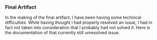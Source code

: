 ### Final Artifact
In the making of the final artifact, I have been having some technical difficulties. While having thought i had properly resolved an issue, I had in fact not taken into consideration that I probably had not solved it. Here is the documentation of that currently still unresolved issue. 
